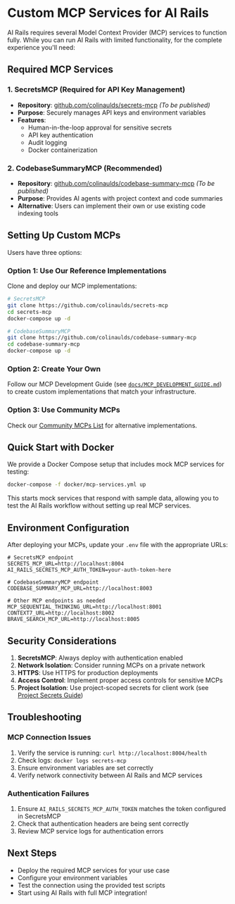 # Custom MCP Services for AI Rails

AI Rails requires several Model Context Provider (MCP) services to function fully. While you can run AI Rails with limited functionality, for the complete experience you'll need:

## Required MCP Services

### 1. SecretsMCP (Required for API Key Management)
- **Repository**: [github.com/colinaulds/secrets-mcp](https://github.com/colinaulds/secrets-mcp) *(To be published)*
- **Purpose**: Securely manages API keys and environment variables
- **Features**: 
  - Human-in-the-loop approval for sensitive secrets
  - API key authentication
  - Audit logging
  - Docker containerization

### 2. CodebaseSummaryMCP (Recommended)
- **Repository**: [github.com/colinaulds/codebase-summary-mcp](https://github.com/colinaulds/codebase-summary-mcp) *(To be published)*
- **Purpose**: Provides AI agents with project context and code summaries
- **Alternative**: Users can implement their own or use existing code indexing tools

## Setting Up Custom MCPs

Users have three options:

### Option 1: Use Our Reference Implementations
Clone and deploy our MCP implementations:
```bash
# SecretsMCP
git clone https://github.com/colinaulds/secrets-mcp
cd secrets-mcp
docker-compose up -d

# CodebaseSummaryMCP  
git clone https://github.com/colinaulds/codebase-summary-mcp
cd codebase-summary-mcp
docker-compose up -d
```

### Option 2: Create Your Own
Follow our MCP Development Guide (see [`docs/MCP_DEVELOPMENT_GUIDE.md`](MCP_DEVELOPMENT_GUIDE.md)) to create custom implementations that match your infrastructure.

### Option 3: Use Community MCPs
Check our [Community MCPs List](COMMUNITY_MCPS.md) for alternative implementations.

## Quick Start with Docker

We provide a Docker Compose setup that includes mock MCP services for testing:
```bash
docker-compose -f docker/mcp-services.yml up
```

This starts mock services that respond with sample data, allowing you to test the AI Rails workflow without setting up real MCP services.

## Environment Configuration

After deploying your MCPs, update your `.env` file with the appropriate URLs:

```env
# SecretsMCP endpoint
SECRETS_MCP_URL=http://localhost:8004
AI_RAILS_SECRETS_MCP_AUTH_TOKEN=your-auth-token-here

# CodebaseSummaryMCP endpoint  
CODEBASE_SUMMARY_MCP_URL=http://localhost:8003

# Other MCP endpoints as needed
MCP_SEQUENTIAL_THINKING_URL=http://localhost:8001
CONTEXT7_URL=http://localhost:8002
BRAVE_SEARCH_MCP_URL=http://localhost:8005
```

## Security Considerations

1. **SecretsMCP**: Always deploy with authentication enabled
2. **Network Isolation**: Consider running MCPs on a private network
3. **HTTPS**: Use HTTPS for production deployments
4. **Access Control**: Implement proper access controls for sensitive MCPs
5. **Project Isolation**: Use project-scoped secrets for client work (see [Project Secrets Guide](PROJECT_SECRETS_GUIDE.md))

## Troubleshooting

### MCP Connection Issues
1. Verify the service is running: `curl http://localhost:8004/health`
2. Check logs: `docker logs secrets-mcp`
3. Ensure environment variables are set correctly
4. Verify network connectivity between AI Rails and MCP services

### Authentication Failures
1. Ensure `AI_RAILS_SECRETS_MCP_AUTH_TOKEN` matches the token configured in SecretsMCP
2. Check that authentication headers are being sent correctly
3. Review MCP service logs for authentication errors

## Next Steps

- Deploy the required MCP services for your use case
- Configure your environment variables
- Test the connection using the provided test scripts
- Start using AI Rails with full MCP integration!